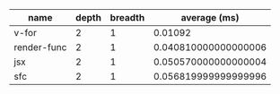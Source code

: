 | name        | depth | breadth | average (ms)         |
| ----------- | ----- | ------- | -------------------- |
| v-for       | 2     | 1       | 0.01092              |
| render-func | 2     | 1       | 0.040810000000000006 |
| jsx         | 2     | 1       | 0.050570000000000004 |
| sfc         | 2     | 1       | 0.056819999999999996 |